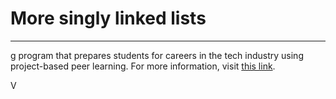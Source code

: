 # More singly linked lists

---


























































































g program that prepares students for careers in the tech industry using project-based peer learning. For more information, visit [this link](https://www.alxafrica.com//).






  </p>
V
